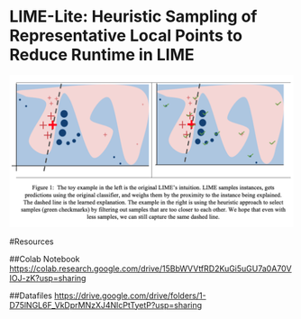 # LIME-Lite: Heuristic Sampling of Representative Local Points to Reduce Runtime in LIME

![image](lime_lite_figure1.png)

#Resources

##Colab Notebook
https://colab.research.google.com/drive/15BbWVVtfRD2KuGi5uGU7a0A70VIOJ-zK?usp=sharing

##Datafiles
https://drive.google.com/drive/folders/1-D75lNGL6F_VkDprMNzXJ4NlcPtTyetP?usp=sharing
